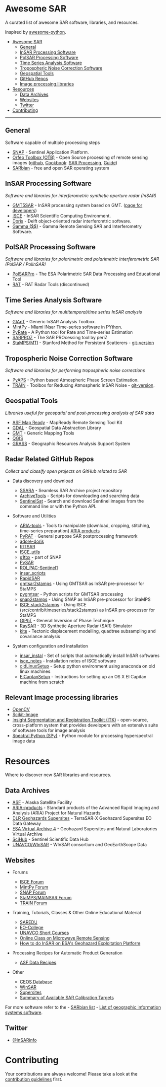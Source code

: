 # Awesome SAR 

A curated list of awesome SAR software, libraries, and resources.

Inspired by [awesome-python](https://github.com/vinta/awesome-python).

- [Awesome SAR](#awesome-sar)
    - [General](#general)
    - [InSAR Processing Software](#insar-processing-software)
    - [PolSAR Processing Software](#polsar-processing-software)
    - [Time Series Analysis Software](#time-series-analysis-software)
    - [Tropospheric Noise Correction Software](#tropospheric-noise-correction-software)
    - [Geospatial Tools](#geospatial-tools)
    - [GitHub Repos](#radar-related-github-repos)
    - [Image processing libraries](#relevant-image-processing-libraries)
- [Resources](#resources)
    - [Data Archives](#data-archives)
    - [Websites](#websites)
    - [Twitter](#twitter)
- [Contributing](#contributing)

- - -
    
## General
Software capable of multiple processing steps

* [SNAP](http://step.esa.int/main/toolboxes/snap/) - Sentinel Application Platform.
* [Orfeo Toolbox (OTB)](https://www.orfeo-toolbox.org/) - Open Source processing of remote sensing images ([github](https://github.com/orfeotoolbox/OTB), [Cookbook](https://www.orfeo-toolbox.org/CookBook/recipes/sarprocessing.html): [SAR Processing](https://www.orfeo-toolbox.org/CookBook/recipes/sarprocessing.html), [Guide](http://orfeo-toolbox.org/SoftwareGuide/))
* [SARbian](https://eo-college.org/sarbian/) - free and open SAR operating system 

## InSAR Processing Software

*Software and libraries for interferometric synthetic aperture radar (InSAR)*

* [GMT5SAR](https://topex.ucsd.edu/gmtsar/) - InSAR processing system based on GMT. ([page for developers](http://gmt.soest.hawaii.edu/projects/gmt5sar))
* [ISCE](http://winsar.unavco.org/software/isce) - InSAR Scientific Computing Environment.
* [Doris](http://doris.tudelft.nl/) - Delft object-oriented radar interferomtric software.
* [Gamma ($$)](http://www.gamma-rs.ch/no_cache/software.html) - Gamma Remote Sensing SAR and Interferometry Software.

## PolSAR Processing Software

*Software and libraries for polarimetric and polarimetric interferometric SAR (PolSAR / PolInSAR)*

* [PolSARPro](https://earth.esa.int/web/polsarpro) - The ESA Polarimetric SAR Data Processing and Educational Tool
* [RAT](https://rat.radartools.org) - RAT Radar Tools (discontinued)

## Time Series Analysis Software

*Software and libraries for multitemporal/time series InSAR analysis*

* [GIAnT](http://earthdef.caltech.edu/projects/giant/wiki) - Generic InSAR Analysis Toolbox.
* [MintPy](https://github.com/insarlab/MintPy) - Miami INsar Time-series software in PYthon.
* [PyRate](https://github.com/GeoscienceAustralia/PyRate) - A Python tool for Rate and Time-series Estimation
* [SARPROZ](http://www.sarproz.com/) - The SAR PROcessing tool by periZ 
* [StaMPS/MTI](http://homepages.see.leeds.ac.uk/~earahoo/stamps/) - Stanford Method for Persistent Scatterers - [git-version](https://github.com/dbekaert/stamps)

## Tropospheric Noise Correction Software

*Software and libraries for performing tropospheric noise corrections*

* [PyAPS](http://earthdef.caltech.edu/projects/pyaps/wiki) - Python based Atmospheric Phase Screen Estimation.
* [TRAIN](http://www.davidbekaert.com/#links) - Toolbox for Reducing Atmospheric InSAR Noise - [git-version](https://github.com/dbekaert/TRAIN).


## Geospatial Tools

*Libraries useful for geospatial and post-processing analysis of SAR data*

* [ASF Map Ready](https://github.com/asfadmin/ASF_MapReady) - MapReady Remote Sensing Tool Kit
* [GDAL](https://github.com/OSGeo/gdal) - Geospatial Data Abstraction Library
* [GMT](http://gmt.soest.hawaii.edu/projects/gmt) - Generic Mapping Tools
* [QGIS](https://www.qgis.org/)
* [GRASS](https://grass.osgeo.org/) - Geographic Resources Analysis Support System

## Radar Related GitHub Repos

*Collect and classify open projects on GitHub related to SAR*

* Data discovery and download
    * [SSARA](https://github.com/bakerunavco/SSARA) - Seamless SAR Archive project repository
    * [ArchiveTools](https://github.com/bakerunavco/Archive-Tools) - Scripts for downloading and searching data
    * [SentinelSat](https://github.com/ibamacsr/sentinelsat) - Search and download Sentinel images from the command line or with the Python API.

* Software and Utilities
    * [ARIA-tools](https://github.com/aria-tools) - Tools to manipulate (download, cropping, stitching, time-series preparation) [ARIA products](http://aria-products.jpl.nasa.gov/)
    * [PyRAT](https://github.com/birgander2/PyRAT) - General purpose SAR postprocessing framework
    * [adore-doris](https://github.com/bosmanoglu/adore-doris)
    * [RITSAR](https://github.com/dm6718/RITSAR)
    * [ISCE_utils](https://github.com/EJFielding/ISCE_utils)
    * [s1tbx](https://github.com/senbox-org/s1tbx) - part of SNAP
    * [PySAR](https://github.com/bminchew/PySAR)
    * [ROI_PAC-Sentinel1](https://github.com/RaphaelGrandin/ROI_PAC-Sentinel1)
    * [insar_scripts](https://github.com/scottyhq/insar_scripts)
    * [RapidSAR](https://github.com/KarstenSpaans/RapidSAR) 
    * [gmtsar2stamps](https://github.com/xitong123/gmtsar2stamps) - Using GMTSAR as InSAR pre-processor for StaMPS
    * [pygmtsar](https://github.com/bakerunavco/pygmtsar) - Python scripts for GMTSAR processing
    * [snap2stamps](https://github.com/mdelgadoblasco/snap2stamps) - Using SNAP as InSAR pre-processor for StaMPS
    * [ISCE stack2stamps](http://winsar.unavco.org/software/isce) - Using ISCE (src/contrib/timeseries/stack2stamps) as InSAR pre-processor for StaMPS
    * [GIPhT](https://github.com/feigl/gipht) - General Inversion of Phase Technique
    * [RaySAR](https://github.com/StefanJAuer/RaySAR) - 3D Synthetic Aperture Radar (SAR) Simulator
    * [kite](https://github.com/pyrocko/kite) - Tectonic displacement modelling, quadtree subsampling and covariance analysis

* System configuration and installation
    * [insar_instal](https://github.com/mgovorcin/insar_inst) - Set of scripts that automatically install InSAR softwares
    * [isce_notes](https://github.com/scottyhq/isce_notes) - Installation notes of ISCE software
    * [oldLinuxSetup](https://github.com/piyushrpt/oldLinuxSetup) - Setup python environment using anaconda on old linux machines
    * [ElCaptanSetup](https://github.com/piyushrpt/ElCapitanSetup) - Instructions for setting up an OS X El Capitan machine from scratch

## Relevant Image processing libraries

* [OpenCV](http://opencv.org/)
* [Scikit-Image](http://scikit-image.org/)
* [Insight Segmentation and Registration Toolkit (ITK)](https://itk.org/) - open-source, cross-platform system that provides developers with an extensive suite of software tools for image analysis 
* [Spectral Python (SPy)](https://www.spectralpython.net/index.html) - Python module for processing hyperspectral image data


# Resources

Where to discover new SAR libraries and resources.

## Data Archives
* [ASF](https://www.asf.alaska.edu/) - Alaska Satellite Facility
* [ARIA-products](http://aria-products.jpl.nasa.gov/) - Standard products of the Advanced Rapid Imaging and Analysis (ARIA) Project for Natural Hazards
* [DLR Geohazards Supersites](https://supersites.eoc.dlr.de/) - TerraSAR-X Geohazard Supersites EO Data Gateway
* [ESA Virtual Archive 4](http://eo-virtual-archive4.esa.int/) - Geohazard Supersites and Natural Laboratories Virtual Archive
* [SciHub](https://scihub.copernicus.eu/) - Sentinel Scientific Data Hub
* [UNAVCO/WInSAR](http://www.unavco.org/data/imaging/sar) - WInSAR consortium and GeoEarthScope Data

## Websites

* Forums 
    * [ISCE Forum](http://earthdef.caltech.edu/projects/isce_forum/boards)
    * [MintPy Forum](https://groups.google.com/forum/#!forum/mintpy)
    * [SNAP Forum](http://forum.step.esa.int)
    * [StaMPS/MAINSAR Forum](https://groups.google.com/forum/#!forum/mainsar)
    * [TRAIN Forum](https://groups.google.com/forum/#!forum/TRAIN_support)

* Training, Tutorials, Classes & Other Online Educational Material
    * [SAREDU](https://saredu.dlr.de/)
    * [EO-College](https://eo-college.org/landingpage)
    * [UNAVCO Short Courses](http://www.unavco.org/education/advancing-geodetic-skills/short-courses/2016/2016.html)
    * [Online Class on Microwave Remote Sensing](https://radar.community.uaf.edu/)
    * [How to do InSAR on ESA's Geohazard Exploitation Platform](http://www.video.ethz.ch/events/2017/esa.html)

* Processing Recipes for Automatic Product Generation 
    * [ASF Data Recipes](https://www.asf.alaska.edu/data-tools/data-recipes/)

* Other 
    * [CEOS Database](http://database.eohandbook.com/)
    * [WInSAR](http://winsar.unavco.org)
    * [Supersites](http://supersites.earthobservations.org/)
    * [Summary of Available SAR Calibration Targets](http://sarcv.ceos.org/targets/)

For more software refer to the 
    - [SARbian list](https://eo-college.org/sarbian/)
    - [List of geographic information systems software](https://www.wikiwand.com/en/List_of_geographic_information_systems_software).

## Twitter

* [@InSARinfo](https://twitter.com/insarinfo)


# Contributing

Your contributions are always welcome! Please take a look at the [contribution guidelines](https://github.com/RadarCode/awesome-sar/blob/master/CONTRIBUTING.md) first.

